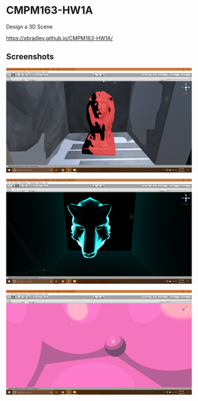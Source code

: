# CMPM163-HW1A
Design a 3D Scene

https://xbradley.github.io/CMPM163-HW1A/

## Screenshots

![Lion](Screenshots/texturedSpecularShader.png)

![Wolf Mask](Screenshots/rimShader.png)

![Sphere](Screenshots/toonShader.png)
